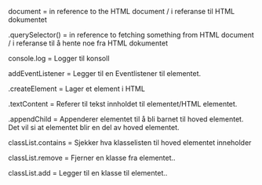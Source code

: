 document = in reference to the HTML document / i referanse til HTML dokumentet

.querySelector() = in reference to fetching something from HTML document / i referanse til å hente noe fra HTML dokumentet

console.log = Logger til konsoll 

addEventListener = Legger til en Eventlistener til elementet.

.createElement = Lager et element i HTML

.textContent = Referer til tekst innholdet til elementet/HTML elementet.

.appendChild = Appenderer elementet til å bli barnet til hoved elementet.
               Det vil si at elementet blir en del av hoved elementet.

classList.contains = Sjekker hva klasselisten til hoved elementet inneholder 

classList.remove = Fjerner en klasse fra elementet.. 

classList.add = Legger til en klasse til elementet.. 

